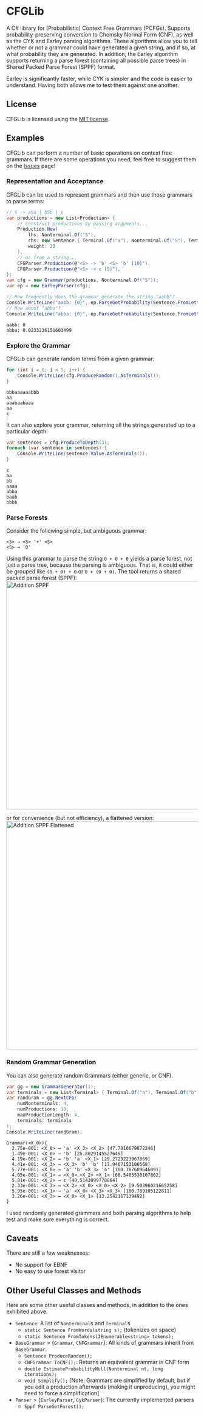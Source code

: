 # CFGLib 
A C# library for (Probabilistic) Context Free Grammars (PCFGs).
Supports probability-preserving conversion to Chomsky Normal Form (CNF), as well as the CYK and Earley parsing algorithms.
These algorithms allow you to tell whether or not a grammar could have generated a given string, and if so, at what probability they are generated.
In addition, the Earley algorithm supports returning a parse forest (containing all possible parse trees) in Shared Packed Parse Forest (SPPF) format.

Earley is significantly faster, while CYK is simpler and the code is easier to understand.
Having both allows me to test them against one another.

## License
CFGLib is licensed using the [MIT license](LICENSE.txt).

## Examples
CFGLib can perform a number of basic operations on context free grammars.
If there are some operations you need, feel free to suggest them on the [Issues](https://github.com/ellisonch/CFGLib/issues) page!

### Representation and Acceptance
CFGLib can be used to represent grammars and then use those grammars to parse terms:
```cs
// S -> aSa | bSb | ε
var productions = new List<Production> {
	// construct productions by passing arguments...
	Production.New(
		lhs: Nonterminal.Of("S"),
		rhs: new Sentence { Terminal.Of("a"), Nonterminal.Of("S"), Terminal.Of("a") },
		weight: 20
	),
	// or from a string...
	CFGParser.Production(@"<S> -> 'b' <S> 'b' [10]"),
	CFGParser.Production(@"<S> -> ε [5]"),
};
var cfg = new Grammar(productions, Nonterminal.Of("S"));
var ep = new EarleyParser(cfg);

// How frequently does the grammar generate the string "aabb"?
Console.WriteLine("aabb: {0}", ep.ParseGetProbability(Sentence.FromLetters("aabb")));
// How about "abba"?
Console.WriteLine("abba: {0}", ep.ParseGetProbability(Sentence.FromLetters("abba")));
```
```
aabb: 0
abba: 0.0233236151603499
```

### Explore the Grammar
CFGLib can generate random terms from a given grammar:
```cs
for (int i = 0; i < 5; i++) {
	Console.WriteLine(cfg.ProduceRandom().AsTerminals());
}
```
```
bbbaaaaaabbb
aa
aaabaabaaa
aa
ε
```
It can also explore your grammar, returning all the strings generated up to a particular depth:
```cs
var sentences = cfg.ProduceToDepth(3);
foreach (var sentence in sentences) {
	Console.WriteLine(sentence.Value.AsTerminals());
}
```
```
ε
aa
bb
aaaa
abba
baab
bbbb
```

### Parse Forests
Consider the following simple, but ambiguous grammar:
```
<S> → <S> '+' <S>
<S> → '0'
````
Using this grammar to parse the string `0 + 0 + 0` yields a parse forest, not just a parse tree, because the parsing is ambiguous.
That is, it could either be grouped like `(0 + 0) + 0` or `0 + (0 + 0)`.
The tool returns a shared packed parse forest (SPPF):
<a href="https://github.com/ellisonch/CFGLib/blob/master/wiki/additionRaw.png"><img alt="Addition SPPF" src="https://github.com/ellisonch/CFGLib/blob/master/wiki/additionRaw.png" width="600"/></a>

or for convenience (but not efficiency), a flattened version:
<a href="https://github.com/ellisonch/CFGLib/blob/master/wiki/additionFlat.png"><img alt="Addition SPPF Flattened" src="https://github.com/ellisonch/CFGLib/blob/master/wiki/additionFlat.png" width="600"/></a>

### Random Grammar Generation
You can also generate random Grammars (either generic, or CNF).
```cs
var gg = new GrammarGenerator(1);
var terminals = new List<Terminal> { Terminal.Of("a"), Terminal.Of("b") };
var randGram = gg.NextCFG(
	numNonterminals: 4,
	numProductions: 10,
	maxProductionLength: 4,
	terminals: terminals
);
Console.WriteLine(randGram);
```
```
Grammar(<X_0>){
  2.75e-001: <X_0> → 'a' <X_3> <X_2> [47.7010679872246]
  1.49e-001: <X_0> → 'b' [25.8029145527645]
  4.19e-001: <X_2> → 'b' 'a' <X_1> [29.2729223967869]
  4.41e-001: <X_3> → <X_3> 'b' 'b' [17.9467153106568]
  5.77e-001: <X_0> → 'a' 'b' <X_3> 'a' [100.187609646091]
  4.05e-001: <X_1> → <X_0> <X_2> <X_1> [68.5405530107862]
  5.81e-001: <X_2> → ε [40.5143099778864]
  2.33e-001: <X_3> → <X_2> <X_0> <X_0> <X_2> [9.50396021665258]
  5.95e-001: <X_1> → 'a' <X_0> <X_3> <X_3> [100.789105122811]
  3.26e-001: <X_3> → <X_0> <X_1> [13.2542167139492]
}
```
I used randomly generated grammars and both parsing algorithms to help test and make sure everything is correct.

## Caveats
There are still a few weaknesses:
* No support for EBNF
* No easy to use forest visitor


## Other Useful Classes and Methods
Here are some other useful classes and methods, in addition to the ones exhibited above.
* `Sentence`: A list of `Nonterminal`s and `Terminal`s
  * `static Sentence FromWords(string s);` (tokenizes on space)
  * `static Sentence FromTokens(IEnumerable<string> tokens);`
* `BaseGrammar` > {`Grammar`, `CNFGrammar`}: All kinds of grammars inherit from `BaseGrammar`.
  * `Sentence ProduceRandom();`
  * `CNFGrammar ToCNF();`: Returns an equivalent grammar in CNF form
  * `double EstimateProbabilityNull(Nonterminal nt, long iterations);`
  * `void Simplify();` [Note: Grammars are simplified by default, but if you edit a production afterwards (making it unproducing), you might need to force a simplification]
* `Parser` > {`EarleyParser`, `CykParser`}: The currently implemented parsers
  * `Sppf ParseGetForest();`
